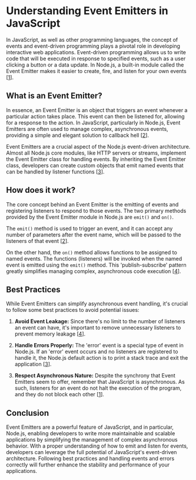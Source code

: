 # Understanding Event Emitters in JavaScript

In JavaScript, as well as other programming languages, the concept of events and event-driven programming plays a pivotal role in developing interactive web applications. Event-driven programming allows us to write code that will be executed in response to specified events, such as a user clicking a button or a data update. In Node.js, a built-in module called the Event Emitter makes it easier to create, fire, and listen for your own events [[1](https://nodejs.org/api/events.html)].

## What is an Event Emitter?

In essence, an Event Emitter is an object that triggers an event whenever a particular action takes place. This event can then be listened for, allowing for a response to the action. In JavaScript, particularly in Node.js, Event Emitters are often used to manage complex, asynchronous events, providing a simple and elegant solution to callback hell [[2](https://flaviocopes.com/node-event-emitter/)].

Event Emitters are a crucial aspect of the Node.js event-driven architecture. Almost all Node.js core modules, like HTTP servers or streams, implement the Event Emitter class for handling events. By inheriting the Event Emitter class, developers can create custom objects that emit named events that can be handled by listener functions [[3](https://www.freecodecamp.org/news/node-js-eventemitter-tutorial/)].

## How does it work?

The core concept behind an Event Emitter is the emitting of events and registering listeners to respond to those events. The two primary methods provided by the Event Emitter module in Node.js are `emit()` and `on()`.

The `emit()` method is used to trigger an event, and it can accept any number of parameters after the event name, which will be passed to the listeners of that event [[2](https://flaviocopes.com/node-event-emitter/)].

On the other hand, the `on()` method allows functions to be assigned to named events. The functions (listeners) will be invoked when the named event is emitted using the `emit()` method. This 'publish-subscribe' pattern greatly simplifies managing complex, asynchronous code execution [[4](https://www.tutorialsteacher.com/nodejs/nodejs-eventemitter)].

## Best Practices

While Event Emitters can simplify asynchronous event handling, it's crucial to follow some best practices to avoid potential issues:

1. **Avoid Event Leakage:** Since there's no limit to the number of listeners an event can have, it's important to remove unnecessary listeners to prevent memory leakage [[4](https://www.tutorialsteacher.com/nodejs/nodejs-eventemitter)].

2. **Handle Errors Properly:** The 'error' event is a special type of event in Node.js. If an 'error' event occurs and no listeners are registered to handle it, the Node.js default action is to print a stack trace and exit the application [[3](https://www.freecodecamp.org/news/node-js-eventemitter-tutorial/)].

3. **Respect Asynchronous Nature:** Despite the synchrony that Event Emitters seem to offer, remember that JavaScript is asynchronous. As such, listeners for an event do not halt the execution of the program, and they do not block each other [[1](https://nodejs.org/api/events.html)].

## Conclusion

Event Emitters are a powerful feature of JavaScript, and in particular, Node.js, enabling developers to write more maintainable and scalable applications by simplifying the management of complex asynchronous behavior. With a proper understanding of how to emit and listen for events, developers can leverage the full potential of JavaScript's event-driven architecture. Following best practices and handling events and errors correctly will further enhance the stability and performance of your applications.
